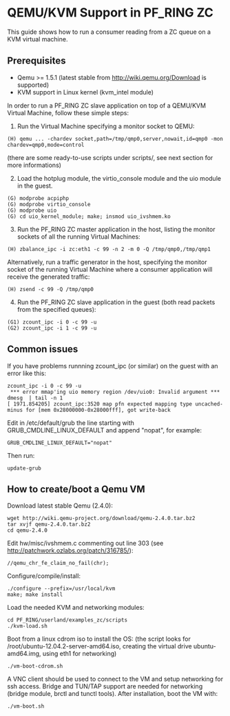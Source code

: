 # QEMU/KVM Support in PF_RING ZC
This guide shows how to run a consumer reading from a ZC queue on a KVM virtual machine.

## Prerequisites
- Qemu >= 1.5.1 (latest stable from http://wiki.qemu.org/Download is supported)
- KVM support in Linux kernel (kvm_intel module)

In order to run a PF_RING ZC slave application on top of a QEMU/KVM Virtual Machine, follow these simple steps:

1. Run the Virtual Machine specifying a monitor socket to QEMU:

```
(H) qemu ... -chardev socket,path=/tmp/qmp0,server,nowait,id=qmp0 -mon chardev=qmp0,mode=control
```

(there are some ready-to-use scripts under scripts/, see next section for more informations)

2. Load the hotplug module, the virtio_console module and the uio module in the guest.

```
(G) modprobe acpiphp
(G) modprobe virtio_console
(G) modprobe uio
(G) cd uio_kernel_module; make; insmod uio_ivshmem.ko
```

3. Run the PF_RING ZC master application in the host, listing the monitor sockets of all the running Virtual Machines:

```
(H) zbalance_ipc -i zc:eth1 -c 99 -n 2 -m 0 -Q /tmp/qmp0,/tmp/qmp1
```

Alternatively, run a traffic generator in the host, specifying the monitor socket of the running Virtual Machine 
where a consumer application will receive the generated traffic:

```
(H) zsend -c 99 -Q /tmp/qmp0
```

4. Run the PF_RING ZC slave application in the guest (both read packets from the specified queues):

```
(G1) zcount_ipc -i 0 -c 99 -u
(G2) zcount_ipc -i 1 -c 99 -u
```

## Common issues
If you have problems runnning zcount_ipc (or similar) on the guest with an error like this:

```
zcount_ipc -i 0 -c 99 -u
 *** error mmap'ing uio memory region /dev/uio0: Invalid argument ***
dmesg  | tail -n 1
[ 1971.854205] zcount_ipc:3520 map pfn expected mapping type uncached-minus for [mem 0x28000000-0x28000fff], got write-back
```

Edit in /etc/default/grub the line starting with GRUB_CMDLINE_LINUX_DEFAULT and append "nopat", for example:

```
GRUB_CMDLINE_LINUX_DEFAULT="nopat"
```

Then run:

```
update-grub
```

## How to create/boot a Qemu VM
Download latest stable Qemu (2.4.0):

```
wget http://wiki.qemu-project.org/download/qemu-2.4.0.tar.bz2
tar xvjf qemu-2.4.0.tar.bz2 
cd qemu-2.4.0
```

Edit hw/misc/ivshmem.c commenting out line 303 (see http://patchwork.ozlabs.org/patch/316785/):

```
//qemu_chr_fe_claim_no_fail(chr);
```

Configure/compile/install:

```
./configure --prefix=/usr/local/kvm
make; make install
```

Load the needed KVM and networking modules:

```
cd PF_RING/userland/examples_zc/scripts
./kvm-load.sh
```

Boot from a linux cdrom iso to install the OS:
(the script looks for /root/ubuntu-12.04.2-server-amd64.iso, creating the virtual drive ubuntu-amd64.img, using eth1 for networking)

```
./vm-boot-cdrom.sh
```

A VNC client should be used to connect to the VM and setup networking for ssh access.
Bridge and TUN/TAP support are needed for networking (bridge module, brctl and tunctl tools).
After installation, boot the VM with:

```
./vm-boot.sh
```

